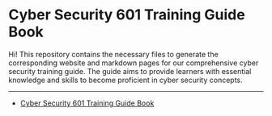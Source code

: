 <link rel="stylesheet" href="styles.css">

# Cyber Security 601 Training Guide Book

Hi! This repository contains the necessary files to generate the corresponding website and markdown pages for our comprehensive cyber security training guide. The guide aims to provide learners with essential knowledge and skills to become proficient in cyber security concepts.


---

- [Cyber Security 601 Training Guide Book](#cyber-security-601-training-guide-book)
